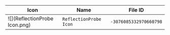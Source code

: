 | Icon | Name | File ID |
| ---  | ---  | ---     |
| ![](ReflectionProbe Icon.png) | `ReflectionProbe Icon` | `-3076085332970660798` |
